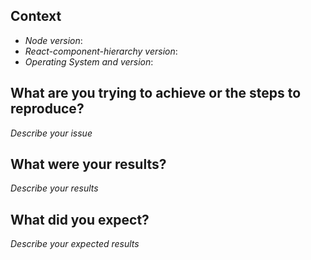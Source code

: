 ## Context

* *Node version*:
* *React-component-hierarchy version*:
* *Operating System and version*:

## What are you trying to achieve or the steps to reproduce?

*Describe your issue*

## What were your results?

*Describe your results*

## What did you expect?

*Describe your expected results*

